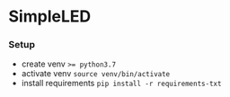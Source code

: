 # SimpleLED

### Setup
+ create venv `>= python3.7`
+ activate venv `source venv/bin/activate`
+ install requirements `pip install -r requirements-txt`